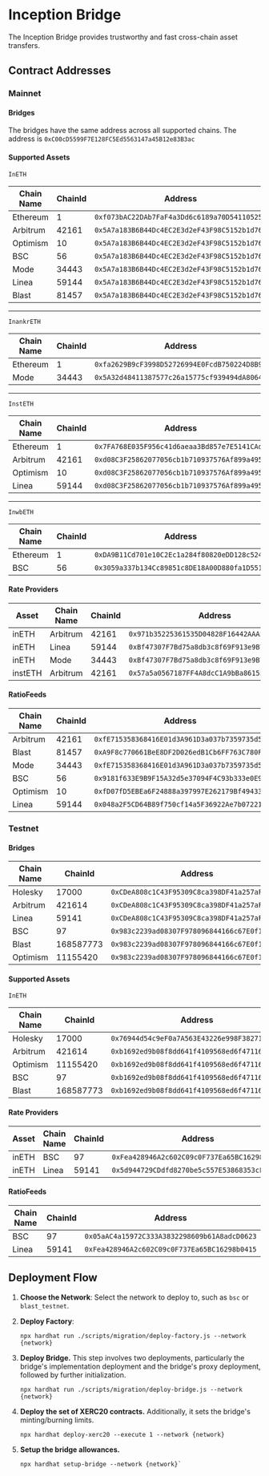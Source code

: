 # Inception Bridge

The Inception Bridge provides trustworthy and fast cross-chain asset transfers.

## Contract Addresses

### Mainnet

#### Bridges

The bridges have the same address across all supported chains. The address is `0xC00cD5599F7E128FC5Ed5563147a45B12e83B3ac`

#### Supported Assets

`InETH`

| Chain Name | ChainId | Address                                      | Source Chain |
| ---------- | ------- | -------------------------------------------- | ------------ |
| Ethereum   | 1       | `0xf073bAC22DAb7FaF4a3Dd6c6189a70D54110525C` | _True_       |
| Arbitrum   | 42161   | `0x5A7a183B6B44Dc4EC2E3d2eF43F98C5152b1d76d` | _False_      |
| Optimism   | 10      | `0x5A7a183B6B44Dc4EC2E3d2eF43F98C5152b1d76d` | _False_      |
| BSC        | 56      | `0x5A7a183B6B44Dc4EC2E3d2eF43F98C5152b1d76d` | _False_      |
| Mode       | 34443   | `0x5A7a183B6B44Dc4EC2E3d2eF43F98C5152b1d76d` | _False_      |
| Linea      | 59144   | `0x5A7a183B6B44Dc4EC2E3d2eF43F98C5152b1d76d` | _False_      |
| Blast      | 81457   | `0x5A7a183B6B44Dc4EC2E3d2eF43F98C5152b1d76d` | _False_      |

---

`InankrETH`

| Chain Name | ChainId | Address                                      | Source Chain |
| ---------- | ------- | -------------------------------------------- | ------------ |
| Ethereum   | 1       | `0xfa2629B9cF3998D52726994E0FcdB750224D8B9D` | _True_       |
| Mode       | 34443   | `0x5A32d48411387577c26a15775cf939494dA8064A` | _False_      |

---

`InstETH`

| Chain Name | ChainId | Address                                      | Source Chain |
| ---------- | ------- | -------------------------------------------- | ------------ |
| Ethereum   | 1       | `0x7FA768E035F956c41d6aeaa3Bd857e7E5141CAd5` | _True_       |
| Arbitrum   | 42161   | `0xd08C3F25862077056cb1b710937576Af899a4959` | _False_      |
| Optimism   | 10      | `0xd08C3F25862077056cb1b710937576Af899a4959` | _False_      |
| Linea      | 59144   | `0xd08C3F25862077056cb1b710937576Af899a4959` | _False_      |

---

`InwbETH`

| Chain Name | ChainId | Address                                      | Source Chain |
| ---------- | ------- | -------------------------------------------- | ------------ |
| Ethereum   | 1       | `0xDA9B11Cd701e10C2Ec1a284f80820eDD128c5246` | _True_       |
| BSC        | 56      | `0x3059a337b134Cc89851c8DE18A00D880fa1D5519` | _False_      |

#### Rate Providers

| Asset   | Chain Name | ChainId | Address                                      |
| ------- | ---------- | ------- | -------------------------------------------- |
| inETH   | Arbitrum   | 42161   | `0x971b35225361535D04828F16442AAA54009efE1a` |
| inETH   | Linea      | 59144   | `0xBf47307F7Bd75a8db3c8f69F913e9B77fc222e84` |
| inETH   | Mode       | 34443   | `0xBf47307F7Bd75a8db3c8f69F913e9B77fc222e84` |
| instETH | Arbitrum   | 42161   | `0x57a5a0567187FF4A8dcC1A9bBa86155E355878F2` |

#### RatioFeeds

| Chain Name | ChainId | Address                                      |
| ---------- | ------- | -------------------------------------------- |
| Arbitrum   | 42161   | `0xfE715358368416E01d3A961D3a037b7359735d5`  |
| Blast      | 81457   | `0xA9F8c770661BeE8DF2D026edB1Cb6FF763C780FF` |
| Mode       | 34443   | `0xfE715358368416E01d3A961D3a037b7359735d5`  |
| BSC        | 56      | `0x9181f633E9B9F15A32d5e37094F4C93b333e0E92` |
| Optimism   | 10      | `0xfD07fD5EBEa6F24888a397997E262179Bf494336` |
| Linea      | 59144   | `0x048a2F5CD64B89f750cf14a5F36922Ae7b07221c` |

### Testnet

#### Bridges

| Chain Name | ChainId   | Address                                      |
| ---------- | --------- | -------------------------------------------- |
| Holesky    | 17000     | `0xCDeA808c1C43F95309C8ca398DF41a257aF2Dc8a` |
| Arbitrum   | 421614    | `0xCDeA808c1C43F95309C8ca398DF41a257aF2Dc8a` |
| Linea      | 59141     | `0xCDeA808c1C43F95309C8ca398DF41a257aF2Dc8a` |
| BSC        | 97        | `0x983c2239ad08307F978096844166c67E0f1b2630` |
| Blast      | 168587773 | `0x983c2239ad08307F978096844166c67E0f1b2630` |
| Optimism   | 11155420  | `0x983c2239ad08307F978096844166c67E0f1b2630` |

#### Supported Assets

`InETH`

| Chain Name | ChainId   | Address                                      | Source Chain |
| ---------- | --------- | -------------------------------------------- | ------------ |
| Holesky    | 17000     | `0x76944d54c9eF0a7A563E43226e998F382714C92f` | _True_       |
| Arbitrum   | 421614    | `0xb1692ed9b08f8dd641f4109568ed6f471166c7e5` | _False_      |
| Optimism   | 11155420  | `0xb1692ed9b08f8dd641f4109568ed6f471166c7e5` | _False_      |
| BSC        | 97        | `0xb1692ed9b08f8dd641f4109568ed6f471166c7e5` | _False_      |
| Blast      | 168587773 | `0xb1692ed9b08f8dd641f4109568ed6f471166c7e5` | _False_      |

#### Rate Providers

| Asset | Chain Name | ChainId | Address                                      |
| ----- | ---------- | ------- | -------------------------------------------- |
| inETH | BSC        | 97      | `0xFea428946A2c602C09c0F737Ea65BC16298b0415` |
| inETH | Linea      | 59141   | `0x5d944729CDdfd8270be5c557E53868353cF80A46` |

#### RatioFeeds

| Chain Name | ChainId | Address                                      |
| ---------- | ------- | -------------------------------------------- |
| BSC        | 97      | `0x05aAC4a15972C333A3832298609b61A8adcD0623` |
| Linea      | 59141   | `0xFea428946A2c602C09c0F737Ea65BC16298b0415` |

## Deployment Flow

1. **Choose the Network**: Select the network to deploy to, such as `bsc` or `blast_testnet`.

2. **Deploy Factory**:

   ```
   npx hardhat run ./scripts/migration/deploy-factory.js --network {network}
   ```

3. **Deploy Bridge.** This step involves two deployments, particularly the bridge's implementation deployment and the bridge's proxy deployment, followed by further initialization.

   ```
   npx hardhat run ./scripts/migration/deploy-bridge.js --network {network}
   ```

4. **Deploy the set of XERC20 contracts.** Additionally, it sets the bridge's minting/burning limits.

   ```
   npx hardhat deploy-xerc20 --execute 1 --network {network}
   ```

5. **Setup the bridge allowances.**

   ```
   npx hardhat setup-bridge --network {network}`
   ```
